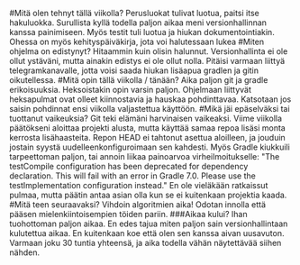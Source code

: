 #Mitä olen tehnyt tällä viikolla?
Perusluokat tulivat luotua, paitsi itse hakuluokka. Surullista kyllä todella paljon aikaa meni versionhallinnan kanssa
painimiseen. Myös testit tuli luotua ja hiukan dokumentointiakin. Ohessa on myös kehityspäiväkirja, jota voi halutessaan
lukea
#Miten ohjelma on edistynyt?
Hitaammin kuin olisin halunnut. Versionhallinta ei ole ollut ystäväni, mutta ainakin edistys ei ole ollut nolla. Pitäisi
varmaan liittyä telegramkanavalle, jotta voisi saada hiukan lisäapua gradlen ja gitin oikutellessa.
#Mitä opin tällä viikolla / tänään?
Aika paljon git ja gradle erikoisuuksia. Heksoistakin opin varsin paljon. Ohjelmaan liittyvät heksapulmat ovat olleet
kiinnostavia ja hauskaa pohdinttavaa. Katsotaan jos saisin pohdinnat ensi viikolla valjastettua käyttöön.
#Mikä jäi epäselväksi tai tuottanut vaikeuksia?
Git teki elämäni harvinaisen vaikeaksi. Viime viikolla päätökseni aloittaa projekti alusta, mutta käyttää samaa
repoa lisäsi monta kerrosta lisähaasteita. Repon HEAD ei tahtonut asettua aloilleen, ja jouduin jostain syystä
uudelleenkonfiguroimaan sen kahdesti. Myös Gradle kiukkuili tarpeettoman paljon, tai annoin liikaa painoarvoa
virheilmoitukselle:
 "The testCompile configuration has been deprecated for dependency declaration. This will fail with an error in 
 Gradle 7.0. Please use the testImplementation configuration instead." En ole vieläkään ratkaissut pulmaa, mutta
 päätin antaa asian olla kun se ei kuitenkaan projektia kaada.
#Mitä teen seuraavaksi?
Vihdoin algoritmien aika! Odotan innolla että pääsen mielenkiintoisempien töiden pariin.
###Aikaa kului?
Ihan tuohottoman paljon aikaa. En edes tajua miten paljon sain versionhallintaan kulutettua aikaa. En kuitenkaan
koe että olen sen kanssa aivan uusavuton. Varmaan joku 30 tuntia yhteensä, ja aika todella vähän näytettävää siihen nähden.